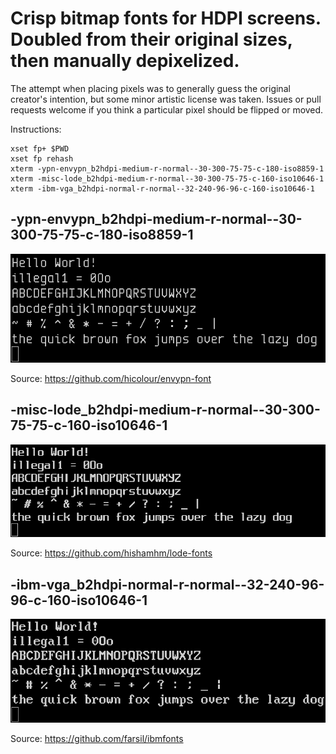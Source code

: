 # Crisp bitmap fonts for HDPI screens. Doubled from their original sizes, then manually depixelized.

The attempt when placing pixels was to generally guess the original creator's intention, but some minor artistic license was taken. Issues or pull requests welcome if you think a particular pixel should be flipped or moved.

Instructions:

```
xset fp+ $PWD
xset fp rehash
xterm -ypn-envypn_b2hdpi-medium-r-normal--30-300-75-75-c-180-iso8859-1
xterm -misc-lode_b2hdpi-medium-r-normal--30-300-75-75-c-160-iso10646-1
xterm -ibm-vga_b2hdpi-normal-r-normal--32-240-96-96-c-160-iso10646-1
```

## -ypn-envypn_b2hdpi-medium-r-normal--30-300-75-75-c-180-iso8859-1

![-ypn-envypn_b2hdpi-medium-r-normal--30-300-75-75-c-180-iso8859-1](envypn.png)

Source: https://github.com/hicolour/envypn-font



## -misc-lode_b2hdpi-medium-r-normal--30-300-75-75-c-160-iso10646-1

![-misc-lode_b2hdpi-medium-r-normal--30-300-75-75-c-160-iso10646-1](lode.png)

Source: https://github.com/hishamhm/lode-fonts


## -ibm-vga_b2hdpi-normal-r-normal--32-240-96-96-c-160-iso10646-1

![-ibm-vga_b2hdpi-normal-r-normal--32-240-96-96-c-160-iso10646-1](vga.png)

Source: https://github.com/farsil/ibmfonts
